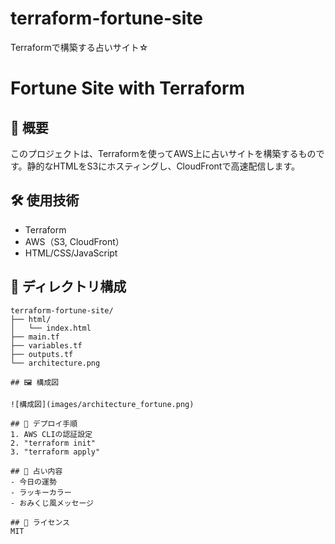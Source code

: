 # terraform-fortune-site
Terraformで構築する占いサイト☆

# Fortune Site with Terraform

## 📌 概要
このプロジェクトは、Terraformを使ってAWS上に占いサイトを構築するものです。静的なHTMLをS3にホスティングし、CloudFrontで高速配信します。

## 🛠 使用技術
- Terraform
- AWS（S3, CloudFront）
- HTML/CSS/JavaScript

## 📁 ディレクトリ構成
```
terraform-fortune-site/
├── html/
│   └── index.html
├── main.tf
├── variables.tf
├── outputs.tf
└── architecture.png

## 🖼 構成図

![構成図](images/architecture_fortune.png)

## 🚀 デプロイ手順
1. AWS CLIの認証設定
2. "terraform init"
3. "terraform apply"

## 🔮 占い内容
- 今日の運勢
- ラッキーカラー
- おみくじ風メッセージ

## 📄 ライセンス
MIT
